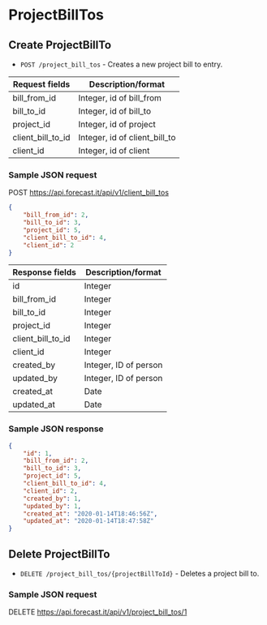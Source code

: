 # ProjectBillTos

## Create ProjectBillTo

* `POST /project_bill_tos` - Creates a new project bill to entry.


| Request fields | Description/format            |
|----------------|-------------------------------|
| bill_from_id   | Integer, id of bill_from      |
| bill_to_id     | Integer, id of bill_to        |
| project_id     | Integer, id of project        |
| client_bill_to_id    | Integer, id of client_bill_to |
| client_id      | Integer, id of client         |

### Sample JSON request
POST https://api.forecast.it/api/v1/client_bill_tos

```json
{
    "bill_from_id": 2,
    "bill_to_id": 3,
    "project_id": 5,
    "client_bill_to_id": 4,
    "client_id": 2
}
```

| Response fields | Description/format   |
|-----------------|----------------------|
| id              | Integer              |
| bill_from_id    | Integer              |
| bill_to_id      | Integer              |
| project_id      | Integer              |
| client_bill_to_id      | Integer              |
| client_id       | Integer              |
| created_by      | Integer, ID of person |
| updated_by      | Integer, ID of person |
| created_at      | Date                 |
| updated_at      | Date                 |

### Sample JSON response
```json
{
    "id": 1,
    "bill_from_id": 2,
    "bill_to_id": 3,
    "project_id": 5,
    "client_bill_to_id": 4,
    "client_id": 2,
    "created_by": 1,
    "updated_by": 1,
    "created_at": "2020-01-14T18:46:56Z",
    "updated_at": "2020-01-14T18:47:58Z"
}
```

## Delete ProjectBillTo

* `DELETE /project_bill_tos/{projectBillToId}` - Deletes a project bill to.

### Sample JSON request
DELETE https://api.forecast.it/api/v1/project_bill_tos/1
